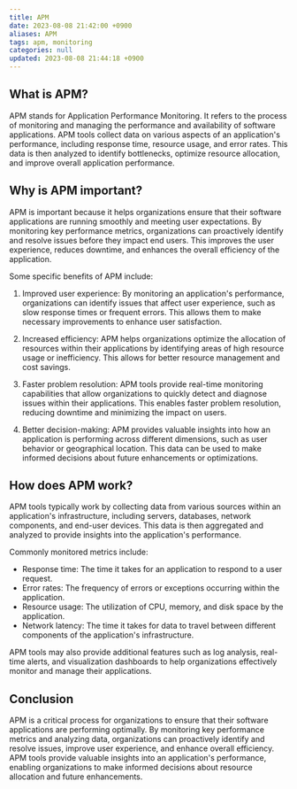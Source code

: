 ```yaml
---
title: APM
date: 2023-08-08 21:42:00 +0900
aliases: APM
tags: apm, monitoring
categories: null
updated: 2023-08-08 21:44:18 +0900
---
```


## What is APM?

APM stands for Application Performance Monitoring. It refers to the process of monitoring and managing the performance and availability of software applications. APM tools collect data on various aspects of an application's performance, including response time, resource usage, and error rates. This data is then analyzed to identify bottlenecks, optimize resource allocation, and improve overall application performance.

## Why is APM important?

APM is important because it helps organizations ensure that their software applications are running smoothly and meeting user expectations. By monitoring key performance metrics, organizations can proactively identify and resolve issues before they impact end users. This improves the user experience, reduces downtime, and enhances the overall efficiency of the application.

Some specific benefits of APM include:

1. Improved user experience: By monitoring an application's performance, organizations can identify issues that affect user experience, such as slow response times or frequent errors. This allows them to make necessary improvements to enhance user satisfaction.

2. Increased efficiency: APM helps organizations optimize the allocation of resources within their applications by identifying areas of high resource usage or inefficiency. This allows for better resource management and cost savings.

3. Faster problem resolution: APM tools provide real-time monitoring capabilities that allow organizations to quickly detect and diagnose issues within their applications. This enables faster problem resolution, reducing downtime and minimizing the impact on users.

4. Better decision-making: APM provides valuable insights into how an application is performing across different dimensions, such as user behavior or geographical location. This data can be used to make informed decisions about future enhancements or optimizations.

## How does APM work?

APM tools typically work by collecting data from various sources within an application's infrastructure, including servers, databases, network components, and end-user devices. This data is then aggregated and analyzed to provide insights into the application's performance.

Commonly monitored metrics include:

- Response time: The time it takes for an application to respond to a user request.
- Error rates: The frequency of errors or exceptions occurring within the application.
- Resource usage: The utilization of CPU, memory, and disk space by the application.
- Network latency: The time it takes for data to travel between different components of the application's infrastructure.

APM tools may also provide additional features such as log analysis, real-time alerts, and visualization dashboards to help organizations effectively monitor and manage their applications.

## Conclusion

APM is a critical process for organizations to ensure that their software applications are performing optimally. By monitoring key performance metrics and analyzing data, organizations can proactively identify and resolve issues, improve user experience, and enhance overall efficiency. APM tools provide valuable insights into an application's performance, enabling organizations to make informed decisions about resource allocation and future enhancements.
